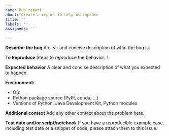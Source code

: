 ```yaml
---
name: Bug report
about: Create a report to help us improve
title: ''
labels: ''
assignees: ''

---
```


**Describe the bug**
A clear and concise description of what the bug is.

**To Reproduce**
Steps to reproduce the behavior:
1.

**Expected behavior**
A clear and concise description of what you expected to happen.

**Environment:**
 - OS:
 - Python package source (PyPi, conda, ...)
 - Versions of Python, Java Development Kit, Python modules

**Additional context**
Add any other context about the problem here.

**Test data and/or script/notebook**
If you have a reproducible example case, including test data or a snippet of code, please attach them to this issue.
